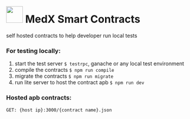 <img src="https://scontent-cai1-1.xx.fbcdn.net/v/t1.15752-0/p480x480/34411275_10216645685038246_2935287233994817536_n.png?_nc_cat=0&oh=9531d3abfd6e9e8221e9166d42da9ae7&oe=5B7AA002" height="45px"/> MedX Smart Contracts
=========================================================================================

self hosted contracts to help developer run local tests

### For testing locally:

1. start the test server `$ testrpc`, ganache or any local test environment
2. compile the contracts `$ npm run compile`
3. migrate the contracts `$ npm run migrate`
4. run lite server to host the contract apb `$ npm run dev`


### Hosted apb contracts:

`GET: {host ip}:3000/{contract name}.json`
